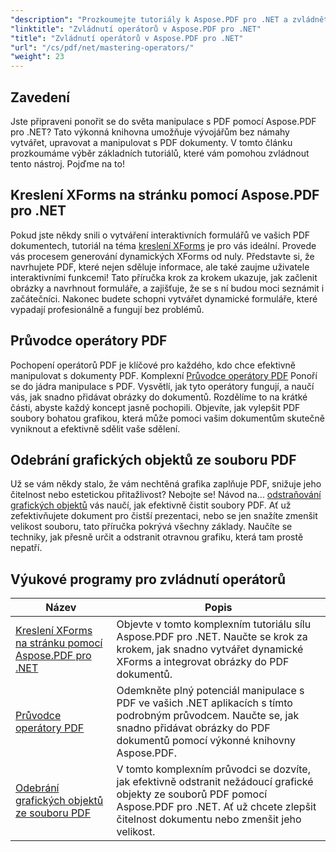 ```yaml
---
"description": "Prozkoumejte tutoriály k Aspose.PDF pro .NET a zvládněte manipulaci s PDF pomocí praktických návodů na XForms, operátory PDF a odstraňování grafických objektů."
"linktitle": "Zvládnutí operátorů v Aspose.PDF pro .NET"
"title": "Zvládnutí operátorů v Aspose.PDF pro .NET"
"url": "/cs/pdf/net/mastering-operators/"
"weight": 23
---
```


## Zavedení

Jste připraveni ponořit se do světa manipulace s PDF pomocí Aspose.PDF pro .NET? Tato výkonná knihovna umožňuje vývojářům bez námahy vytvářet, upravovat a manipulovat s PDF dokumenty. V tomto článku prozkoumáme výběr základních tutoriálů, které vám pomohou zvládnout tento nástroj. Pojďme na to!

## Kreslení XForms na stránku pomocí Aspose.PDF pro .NET
Pokud jste někdy snili o vytváření interaktivních formulářů ve vašich PDF dokumentech, tutoriál na téma [kreslení XForms](./draw-xforms-on-page/) je pro vás ideální. Provede vás procesem generování dynamických XForms od nuly. Představte si, že navrhujete PDF, které nejen sděluje informace, ale také zaujme uživatele interaktivními funkcemi! Tato příručka krok za krokem ukazuje, jak začlenit obrázky a navrhnout formuláře, a zajišťuje, že se s ní budou moci seznámit i začátečníci. Nakonec budete schopni vytvářet dynamické formuláře, které vypadají profesionálně a fungují bez problémů.

## Průvodce operátory PDF
Pochopení operátorů PDF je klíčové pro každého, kdo chce efektivně manipulovat s dokumenty PDF. Komplexní [Průvodce operátory PDF](./guide-to-pdf-operators/) Ponoří se do jádra manipulace s PDF. Vysvětlí, jak tyto operátory fungují, a naučí vás, jak snadno přidávat obrázky do dokumentů. Rozdělíme to na krátké části, abyste každý koncept jasně pochopili. Objevíte, jak vylepšit PDF soubory bohatou grafikou, která může pomoci vašim dokumentům skutečně vyniknout a efektivně sdělit vaše sdělení.

## Odebrání grafických objektů ze souboru PDF
Už se vám někdy stalo, že vám nechtěná grafika zaplňuje PDF, snižuje jeho čitelnost nebo estetickou přitažlivost? Nebojte se! Návod na... [odstraňování grafických objektů](./remove-graphics-objects-from-pdf-file/) vás naučí, jak efektivně čistit soubory PDF. Ať už zefektivňujete dokument pro čistší prezentaci, nebo se jen snažíte zmenšit velikost souboru, tato příručka pokrývá všechny základy. Naučíte se techniky, jak přesně určit a odstranit otravnou grafiku, která tam prostě nepatří. 

## Výukové programy pro zvládnutí operátorů
| Název | Popis |
| --- | --- | 
| [Kreslení XForms na stránku pomocí Aspose.PDF pro .NET](./draw-xforms-on-page/) | Objevte v tomto komplexním tutoriálu sílu Aspose.PDF pro .NET. Naučte se krok za krokem, jak snadno vytvářet dynamické XForms a integrovat obrázky do PDF dokumentů. |  
| [Průvodce operátory PDF](./guide-to-pdf-operators/) | Odemkněte plný potenciál manipulace s PDF ve vašich .NET aplikacích s tímto podrobným průvodcem. Naučte se, jak snadno přidávat obrázky do PDF dokumentů pomocí výkonné knihovny Aspose.PDF. |  
| [Odebrání grafických objektů ze souboru PDF](./remove-graphics-objects-from-pdf-file/) | V tomto komplexním průvodci se dozvíte, jak efektivně odstranit nežádoucí grafické objekty ze souborů PDF pomocí Aspose.PDF pro .NET. Ať už chcete zlepšit čitelnost dokumentu nebo zmenšit jeho velikost. |
